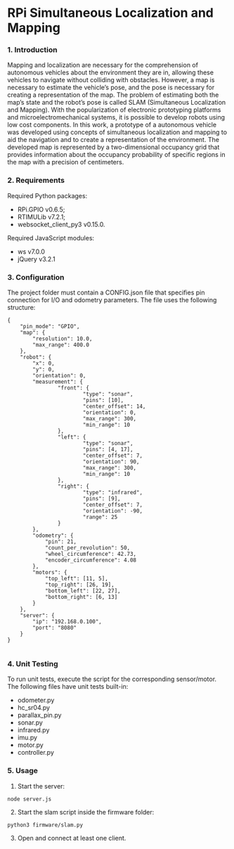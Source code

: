 # RPi Simultaneous Localization and Mapping

### 1. Introduction
Mapping and localization are necessary for the comprehension of autonomous vehicles
about the environment they are in, allowing these vehicles to navigate without colliding
with obstacles. However, a map is necessary to estimate the vehicle’s pose, and the pose is
necessary for creating a representation of the map. The problem of estimating both the
map’s state and the robot’s pose is called SLAM (Simultaneous Localization and Mapping).
With the popularization of electronic prototyping platforms and microelectromechanical
systems, it is possible to develop robots using low cost components. In this work, a prototype of a autonomous vehicle was developed using concepts of simultaneous localization
and mapping to aid the navigation and to create a representation of the environment.
The developed map is represented by a two-dimensional occupancy grid that provides
information about the occupancy probability of specific regions in the map with a precision
of centimeters.


### 2. Requirements
Required Python packages:
* RPi.GPIO v0.6.5;
* RTIMULib v7.2.1;
* websocket_client_py3 v0.15.0.

Required JavaScript modules:
* ws v7.0.0
* jQuery v3.2.1

### 3. Configuration
The project folder must contain a CONFIG.json file that specifies pin connection for I/O and odometry parameters.
The file uses the following structure:
```
{
    "pin_mode": "GPIO",
    "map": {
        "resolution": 10.0,
        "max_range": 400.0
    },
    "robot": {
        "x": 0,
        "y": 0,
        "orientation": 0,
		"measurement": {
				"front": {
						"type": "sonar",
						"pins": [10],
						"center_offset": 14,
						"orientation": 0,
						"max_range": 300,
						"min_range": 10
				},
				"left": {
						"type": "sonar",
						"pins": [4, 17],
						"center_offset": 7,
						"orientation": 90,
						"max_range": 300,
						"min_range": 10
				},
				"right": {
						"type": "infrared",
						"pins": [9],
						"center_offset": 7,
						"orientation": -90,
						"range": 25
				}
		},
		"odometry": {
			"pin": 21,
			"count_per_revolution": 50,
			"wheel_circumference": 42.73,
			"encoder_circumference": 4.08
		},
		"motors": {
			"top_left": [11, 5],
			"top_right": [26, 19],
			"bottom_left": [22, 27],
			"bottom_right": [6, 13]
		}
	},
    "server": {
        "ip": "192.168.0.100",
        "port": "8080"
    }
}


```

### 4. Unit Testing
To run unit tests, execute the script for the corresponding sensor/motor.
The following files have unit tests built-in:
* odometer.py
* hc_sr04.py
* parallax_pin.py
* sonar.py
* infrared.py
* imu.py
* motor.py
* controller.py

### 5. Usage
1. Start the server:
```
node server.js
```

2. Start the slam script inside the firmware folder:
```
python3 firmware/slam.py
```

3. Open and connect at least one client.
